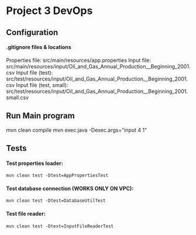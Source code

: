 # Project 3 DevOps

## Configuration
#### .gitignore files & locations
Properties file: src/main/resources/app.properties
Input file: src/main/resources/input/Oil_and_Gas_Annual_Production__Beginning_2001.csv
Input file (test): src/test/resources/input/Oil_and_Gas_Annual_Production__Beginning_2001.csv
Input file (test, small): src/test/resources/input/Oil_and_Gas_Annual_Production__Beginning_2001.small.csv

## Run Main program
mvn clean compile
mvn exec:java -Dexec.args="input 4 1"

## Tests
#### Test properties loader:
    mvn clean test -Dtest=AppPropertiesTest
#### Test database connection (WORKS ONLY ON VPC):
    mvn clean test -Dtest=DatabaseUtilTest
#### Test file reader:
    mvn clean test -Dtest=InputFileReaderTest
